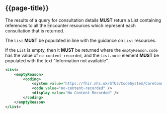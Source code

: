 ## {{page-title}}

The results of a query for consultation details **MUST** return a List containing references to all the Encounter resources which represent each consultation that is returned.

The `List` **MUST** be populated in line with the guidance on `List` resources.

If the `List` is empty, then it **MUST** be returned where the `emptyReason.code` has the value of `no-content-recorded`, and the `List.note` element **MUST** be populated with the text "Information not available".


```xml
<List>
    <emptyReason>
        <coding>
            <system value="https://fhir.nhs.uk/STU3/CodeSystem/CareConnect-ListEmptyReasonCode-1" />
            <code value="no-content-recorded" />
            <display value="No Content Recorded" />
        </coding>
    </emptyReason>
</List>
```